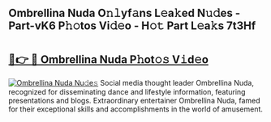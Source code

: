 ## Ombrellina Nuda O𝚗𝚕yf𝚊ns L𝚎a𝚔ed N𝚞𝚍es - Part-vK6 P𝚑𝚘tos Vi𝚍𝚎o - H𝚘𝚝 Part L𝚎a𝚔s 7t3Hf

# <h2><a href="http://kfcd49n.oniu.top/?m=Ombrellina+Nuda">🔗👉 🔴 Ombrellina Nuda P𝚑ot𝚘𝚜 V𝚒d𝚎o</a></h2>

[![Ombrellina Nuda Nu𝚍e𝚜](https://i.imgur.com/0qMVB7G.gif)](http://kfcd49n.oniu.top/?m=Ombrellina+Nuda)
Social media thought leader Ombrellina Nuda, recognized for disseminating dance and lifestyle information, featuring presentations and blogs. Extraordinary entertainer Ombrellina Nuda, famed for their exceptional skills and accomplishments in the world of amusement.  

